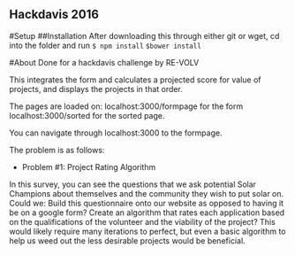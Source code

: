 Hackdavis 2016
-------------

#Setup
##Installation
After downloading this through either git or wget, cd into the folder and run
``$ npm install``
``$bower install``

#About
Done for a hackdavis challenge by RE-VOLV

This integrates the form and calculates a projected score for value of projects, and displays the projects in that order.

The pages are loaded on:
localhost:3000/formpage for the form
localhost:3000/sorted for the sorted page.

You can navigate through localhost:3000 to the formpage.

The problem is as follows:
- Problem #1: Project Rating Algorithm 

In this survey, you can see the questions that we ask potential Solar Champions about themselves and the community they wish to put solar on. Could we:
Build this questionnaire onto our website as opposed to having it be on a google form?
Create an algorithm that rates each application based on the qualifications of the volunteer and the viability of the project?
This would likely require many iterations to perfect, but even a basic algorithm to help us weed out the less desirable projects would be beneficial. 

